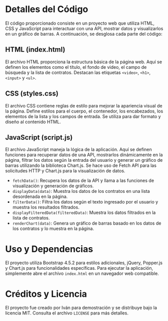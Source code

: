 # Detalles del Código

El código proporcionado consiste en un proyecto web que utiliza HTML, CSS y JavaScript para interactuar con una API, mostrar datos y visualizarlos en un gráfico de barras. A continuación, se desglosa cada parte del código:

## HTML (index.html)

El archivo HTML proporciona la estructura básica de la página web. Aquí se definen los elementos como el título, el fondo de video, el campo de búsqueda y la lista de contratos. Destacan las etiquetas `<video>`, `<h1>`, `<input>` y `<ul>`.

## CSS (styles.css)

El archivo CSS contiene reglas de estilo para mejorar la apariencia visual de la página. Define estilos para el cuerpo, el contenedor, los encabezados, los elementos de la lista y los campos de entrada. Se utiliza para dar formato y diseño al contenido HTML.

## JavaScript (script.js)

El archivo JavaScript maneja la lógica de la aplicación. Aquí se definen funciones para recuperar datos de una API, mostrarlos dinámicamente en la página, filtrar los datos según la entrada del usuario y generar un gráfico de barras utilizando la biblioteca Chart.js. Se hace uso de Fetch API para las solicitudes HTTP y Chart.js para la visualización de datos.

- `fetchData()`: Recupera los datos de la API y llama a las funciones de visualización y generación de gráficos.
- `displayData(data)`: Muestra los datos de los contratos en una lista desordenada en la página.
- `filterData()`: Filtra los datos según el texto ingresado por el usuario y muestra los resultados filtrados.
- `displayFilteredData(filteredData)`: Muestra los datos filtrados en la lista de contratos.
- `renderChart(data)`: Genera un gráfico de barras basado en los datos de los contratos y lo muestra en la página.

# Uso y Dependencias

El proyecto utiliza Bootstrap 4.5.2 para estilos adicionales, jQuery, Popper.js y Chart.js para funcionalidades específicas. Para ejecutar la aplicación, simplemente abre el archivo `index.html` en un navegador web compatible.

# Créditos y Licencia

El proyecto fue creado por Iván para demostración y se distribuye bajo la licencia MIT. Consulta el archivo `LICENSE` para más detalles.
